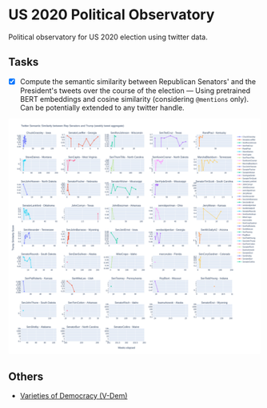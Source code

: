 # US 2020 Political Observatory
Political observatory for US 2020 election using twitter data.

## Tasks
- [x] Compute the semantic similarity between Republican Senators' and the President's tweets over the course of the election — Using pretrained BERT embeddings and cosine similarity (considering `@mentions` only). Can be potentially extended to any twitter handle.

![alt text](/plots/sematic-similarity-analysis.png)

## Others
- [Varieties of Democracy (V-Dem)](https://www.v-dem.net/en/data/data/)
